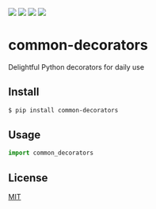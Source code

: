 [![](https://travis-ci.org/kaelzhang/python-common-decorators.svg?branch=master)](https://travis-ci.org/kaelzhang/python-common-decorators)
[![](https://codecov.io/gh/kaelzhang/python-common-decorators/branch/master/graph/badge.svg)](https://codecov.io/gh/kaelzhang/python-common-decorators)
[![](https://img.shields.io/pypi/v/common-decorators.svg)](https://pypi.org/project/common-decorators/)
[![](https://img.shields.io/pypi/l/common-decorators.svg)](https://github.com/kaelzhang/python-common-decorators)

# common-decorators

Delightful Python decorators for daily use

## Install

```sh
$ pip install common-decorators
```

## Usage

```py
import common_decorators
```

## License

[MIT](LICENSE)
